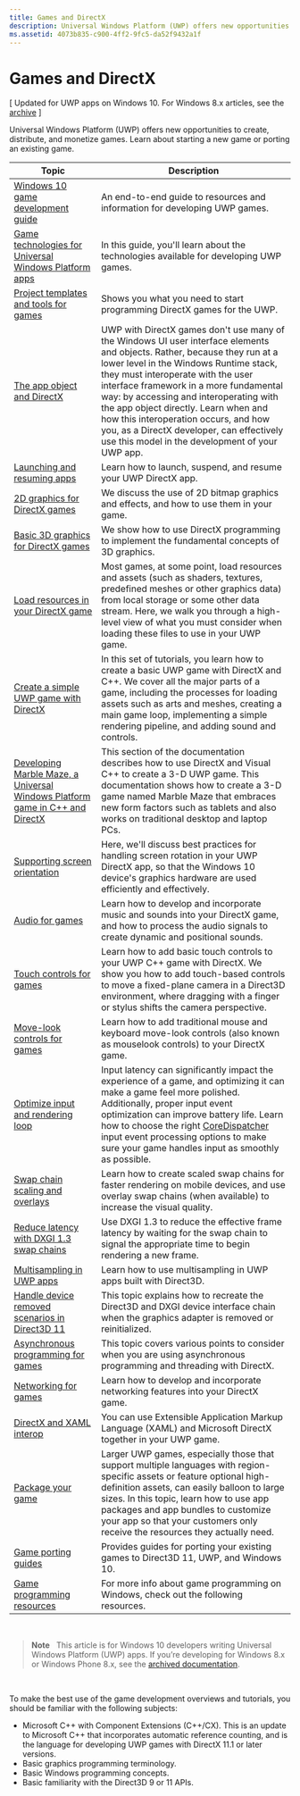 ```yaml
---
title: Games and DirectX
description: Universal Windows Platform (UWP) offers new opportunities to create, distribute, and monetize games. Learn about starting a new game or porting an existing game.
ms.assetid: 4073b835-c900-4ff2-9fc5-da52f9432a1f
---
```


# Games and DirectX


\[ Updated for UWP apps on Windows 10. For Windows 8.x articles, see the [archive](http://go.microsoft.com/fwlink/p/?linkid=619132) \]

Universal Windows Platform (UWP) offers new opportunities to create, distribute, and monetize games. Learn about starting a new game or porting an existing game.

| Topic | Description |
|---------------------------------------------------------------------------------------------------------------------------------------------------|-------------------------------------------------------------------------------------------------------------------------------------------------------------------------------------------------------------------------------------------------------------------------------------------------------------------------------------------------------------------------------------------------------------------------------------------------------------------------------|
| [Windows 10 game development guide](e2e.md) | An end-to-end guide to resources and information for developing UWP games. |
| [Game technologies for Universal Windows Platform apps](game-development-platform-guide.md) | In this guide, you'll learn about the technologies available for developing UWP games. |
| [Project templates and tools for games](prepare-your-dev-environment-for-windows-store-directx-game-development.md) | Shows you what you need to start programming DirectX games for the UWP. |
| [The app object and DirectX](about-the-metro-style-user-interface-and-directx.md) | UWP with DirectX games don't use many of the Windows UI user interface elements and objects. Rather, because they run at a lower level in the Windows Runtime stack, they must interoperate with the user interface framework in a more fundamental way: by accessing and interoperating with the app object directly. Learn when and how this interoperation occurs, and how you, as a DirectX developer, can effectively use this model in the development of your UWP app. |
| [Launching and resuming apps](launching-and-resuming-apps-directx-and-cpp.md) | Learn how to launch, suspend, and resume your UWP DirectX app. |
| [2D graphics for DirectX games](working-with-2d-graphics-in-your-directx-game.md) | We discuss the use of 2D bitmap graphics and effects, and how to use them in your game. |
| [Basic 3D graphics for DirectX games](an-introduction-to-3d-graphics-with-directx.md) | We show how to use DirectX programming to implement the fundamental concepts of 3D graphics. |
| [Load resources in your DirectX game](load-a-game-asset.md) | Most games, at some point, load resources and assets (such as shaders, textures, predefined meshes or other graphics data) from local storage or some other data stream. Here, we walk you through a high-level view of what you must consider when loading these files to use in your UWP game. |
| [Create a simple UWP game with DirectX](tutorial--create-your-first-metro-style-directx-game.md) | In this set of tutorials, you learn how to create a basic UWP game with DirectX and C++. We cover all the major parts of a game, including the processes for loading assets such as arts and meshes, creating a main game loop, implementing a simple rendering pipeline, and adding sound and controls. |
| [Developing Marble Maze, a Universal Windows Platform game in C++ and DirectX](developing-marble-maze-a-windows-store-game-in-cpp-and-directx.md) | This section of the documentation describes how to use DirectX and Visual C++ to create a 3-D UWP game. This documentation shows how to create a 3-D game named Marble Maze that embraces new form factors such as tablets and also works on traditional desktop and laptop PCs. |
| [Supporting screen orientation](supporting-screen-rotation-directx-and-cpp.md) | Here, we'll discuss best practices for handling screen rotation in your UWP DirectX app, so that the Windows 10 device's graphics hardware are used efficiently and effectively. |
| [Audio for games](working-with-audio-in-your-directx-game.md) | Learn how to develop and incorporate music and sounds into your DirectX game, and how to process the audio signals to create dynamic and positional sounds. |
| [Touch controls for games](tutorial--adding-touch-controls-to-your-directx-game.md) | Learn how to add basic touch controls to your UWP C++ game with DirectX. We show you how to add touch-based controls to move a fixed-plane camera in a Direct3D environment, where dragging with a finger or stylus shifts the camera perspective. |
| [Move-look controls for games](tutorial--adding-move-look-controls-to-your-directx-game.md) | Learn how to add traditional mouse and keyboard move-look controls (also known as mouselook controls) to your DirectX game. |
| [Optimize input and rendering loop](optimize-performance-for-windows-store-direct3d-11-apps-with-coredispatcher.md) | Input latency can significantly impact the experience of a game, and optimizing it can make a game feel more polished. Additionally, proper input event optimization can improve battery life. Learn how to choose the right [CoreDispatcher](optimize-performance-for-windows-store-direct3d-11-apps-with-coredispatcher.md) input event processing options to make sure your game handles input as smoothly as possible. |
| [Swap chain scaling and overlays](multisampling--scaling--and-overlay-swap-chains.md) | Learn how to create scaled swap chains for faster rendering on mobile devices, and use overlay swap chains (when available) to increase the visual quality. |
| [Reduce latency with DXGI 1.3 swap chains](reduce-latency-with-dxgi-1-3-swap-chains.md) | Use DXGI 1.3 to reduce the effective frame latency by waiting for the swap chain to signal the appropriate time to begin rendering a new frame. |
| [Multisampling in UWP apps](multisampling--multi-sample-anti-aliasing--in-windows-store-apps.md) | Learn how to use multisampling in UWP apps built with Direct3D. |
| [Handle device removed scenarios in Direct3D 11](handling-device-lost-scenarios.md) | This topic explains how to recreate the Direct3D and DXGI device interface chain when the graphics adapter is removed or reinitialized. |
| [Asynchronous programming for games](asynchronous-programming-directx-and-cpp.md) | This topic covers various points to consider when you are using asynchronous programming and threading with DirectX. |
| [Networking for games](work-with-networking-in-your-directx-game.md) | Learn how to develop and incorporate networking features into your DirectX game. |
| [DirectX and XAML interop](directx-and-xaml-interop.md) | You can use Extensible Application Markup Language (XAML) and Microsoft DirectX together in your UWP game. |
| [Package your game](package-your-windows-store-directx-game.md) | Larger UWP games, especially those that support multiple languages with region-specific assets or feature optional high-definition assets, can easily balloon to large sizes. In this topic, learn how to use app packages and app bundles to customize your app so that your customers only receive the resources they actually need. |
| [Game porting guides](porting-guides.md) | Provides guides for porting your existing games to Direct3D 11, UWP, and Windows 10. |
| [Game programming resources](additional-directx-game-programming-resources.md) | For more info about game programming on Windows, check out the following resources. |

 

> **Note**  
This article is for Windows 10 developers writing Universal Windows Platform (UWP) apps. If you’re developing for Windows 8.x or Windows Phone 8.x, see the [archived documentation](http://go.microsoft.com/fwlink/p/?linkid=619132).

 

To make the best use of the game development overviews and tutorials, you should be familiar with the following subjects:

-   Microsoft C++ with Component Extensions (C++/CX). This is an update to Microsoft C++ that incorporates automatic reference counting, and is the language for developing UWP games with DirectX 11.1 or later versions.
-   Basic graphics programming terminology.
-   Basic Windows programming concepts.
-   Basic familiarity with the Direct3D 9 or 11 APIs.

 

 




